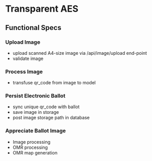 # Transparent AES

## Functional Specs

### Upload Image
- upload scanned A4-size image via /api/image/upload end-point
- validate image

### Process Image
- transfuse qr_code from image to model

### Persist Electronic Ballot
- sync unique qr_code with ballot
- save image in storage
- post image storage path in database

### Appreciate Ballot Image
- Image processing
- OMR processing
- OMR map generation




